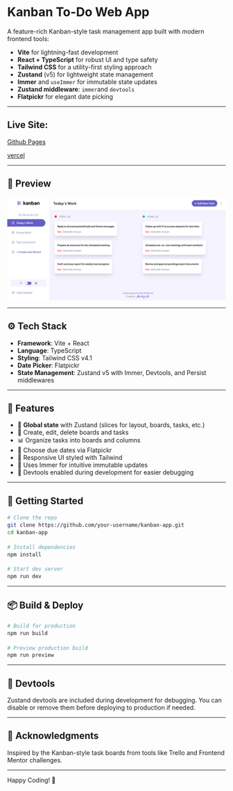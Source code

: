 # Kanban To-Do Web App

A feature-rich Kanban-style task management app built with modern frontend tools:

- **Vite** for lightning-fast development
- **React + TypeScript** for robust UI and type safety
- **Tailwind CSS** for a utility-first styling approach
- **Zustand** (v5) for lightweight state management
- **Immer** and `useImmer` for immutable state updates
- **Zustand middleware**: `immer`and `devtools`
- **Flatpickr** for elegant date picking

---

## Live Site:
[Github Pages](https://mustafa-alie.github.io/kanban/)

[vercel](https://kanban-mustafa-alie-mustafa-alis-projects-60b90124.vercel.app/)

---

## 📸 Preview

![App Preview](./preview.png)

---

## ⚙️ Tech Stack

- **Framework**: Vite + React
- **Language**: TypeScript
- **Styling**: Tailwind CSS v4.1
- **Date Picker**: Flatpickr
- **State Management**: Zustand v5 with Immer, Devtools, and Persist middlewares

---

## 🔧 Features

- 🧠 **Global state** with Zustand (slices for layout, boards, tasks, etc.)
- 📝 Create, edit, delete boards and tasks
- 📊 Organize tasks into boards and columns
- 📆 Choose due dates via Flatpickr
- 🎨 Responsive UI styled with Tailwind
- 🧩 Uses Immer for intuitive immutable updates
- 🧪 Devtools enabled during development for easier debugging

---

## 🚀 Getting Started

```bash
# Clone the repo
git clone https://github.com/your-username/kanban-app.git
cd kanban-app

# Install dependencies
npm install

# Start dev server
npm run dev
```

---

## 📦 Build & Deploy

```bash
# Build for production
npm run build

# Preview production build
npm run preview
```

---

## 🧪 Devtools

Zustand devtools are included during development for debugging. You can disable or remove them before deploying to production if needed.

---

## 🙌 Acknowledgments

Inspired by the Kanban-style task boards from tools like Trello and Frontend Mentor challenges.

---

Happy Coding! 🎉
